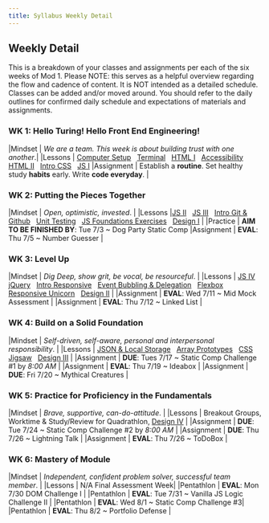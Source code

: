 ```yaml
---
title: Syllabus Weekly Detail
---
```


## Weekly Detail
This is a breakdown of your classes and assignments per each of the six weeks of Mod 1. Please NOTE: this serves as a helpful overview regarding the flow and cadence of content. It is NOT intended as a detailed schedule. Classes can be added and/or moved around. You should refer to the daily outlines for confirmed daily schedule and expectations of materials and assignments.

### WK 1: Hello Turing! Hello Front End Engineering!

|Mindset     | _We are a team. This week is about building trust with one another_.|
|Lessons     | [Computer Setup](http://frontend.turing.io/lessons/module-1/computer-setup.html) &nbsp; [Terminal](http://frontend.turing.io/lessons/module-1/getting-around-in-the-terminal.html) &nbsp; [HTML I](http://frontend.turing.io/lessons/module-1/html-1.html) &nbsp; [Accessibility](http://frontend.turing.io/lessons/module-1/web-accessibility.html) &nbsp; [HTML II](http://frontend.turing.io/lessons/module-1/html-2.html) &nbsp; [Intro CSS](http://frontend.turing.io/lessons/module-1/css-1.html) &nbsp; [JS I](http://frontend.turing.io/lessons/module-1/js-1.html)
|Assignment  | Establish a __routine__. Set healthy study __habits__ early. Write __code everyday__. |

### WK 2: Putting the Pieces Together

|Mindset     | _Open, optimistic, invested_. |
|Lessons     |[JS II](http://frontend.turing.io/lessons/module-1/js-2.html) &nbsp; [JS III](http://frontend.turing.io/lessons/module-1/js-3-dom-manipulation.html) &nbsp; [Intro Git & Github](http://frontend.turing.io/lessons/module-1/git-and-github.html) &nbsp; [Unit Testing](http://frontend.turing.io/lessons/module-1/introduction-to-testing-javascript.html) &nbsp; [JS Foundations Exercises](https://github.com/turingschool-examples/javascript-foundations) &nbsp; [Design I](http://frontend.turing.io/lessons/module-1/design-1.html) |
|Practice    | __AIM TO BE FINISHED BY__: Tue 7/3 ~ Dog Party Static Comp
|Assignment  | __EVAL__: Thu 7/5 ~ Number Guesser |

### WK 3: Level Up

|Mindset     | _Dig Deep, show grit, be vocal, be resourceful_. |
|Lessons     | [JS IV](http://frontend.turing.io/lessons/module-1/js-4.html) &nbsp; [jQuery](http://frontend.turing.io/lessons/module-1/introduction-to-jquery.html) &nbsp; [Intro Responsive](http://frontend.turing.io/lessons/module-1/intro-responsive.html) &nbsp; [Event Bubbling & Delegation](http://frontend.turing.io/lessons/module-1/event-bubbling-and-delegation.html) &nbsp; [Flexbox](http://frontend.turing.io/lessons/module-1/introduction-to-flexbox.html) &nbsp; [Responsive Unicorn](https://github.com/turingschool-examples/responsive-rescue) &nbsp; [Design II](https://github.com/turingschool-examples/mod1-typography-foundations) |
|Assignment  | __EVAL__: Wed 7/11 ~ Mid Mock Assessment |
|Assignment  | __EVAL__: Thu 7/12 ~ Linked List |

### WK 4: Build on a Solid Foundation

|Mindset     | _Self-driven, self-aware, personal and interpersonal responsibility_. |
|Lessons     | [JSON & Local Storage](http://frontend.turing.io/lessons/module-1/json-and-localstorage.html) &nbsp; [Array Prototypes](http://frontend.turing.io/lessons/module-1/array-prototype-methods-intro) &nbsp; [CSS Jigsaw](http://frontend.turing.io/lessons/module-1/css-2.html) &nbsp; [Design III](https://github.com/turingschool-examples/mod1-color-theory-foundations/blob/master/readme.md) |
|Assignment  | __DUE__:   Tues 7/17 ~ Static Comp Challenge #1 by *8:00 AM* |
|Assignment  | __EVAL__:  Thu 7/19 ~ Ideabox |
|Assignment  | __DUE__: Fri 7/20 ~ Mythical Creatures |

### WK 5: Practice for Proficiency in the Fundamentals

|Mindset     | _Brave, supportive, can-do-attitude_. |
|Lessons     | Breakout Groups, Worktime & Study/Review for Quadrathlon, [Design IV](https://github.com/turingschool-examples/mod1-gestalt-principals-foundations) |
|Assignment  | __DUE__:  Tue 7/24 ~ Static Comp Challenge #2 by *8:00 AM* |
|Assignment  | __DUE__:  Thu 7/26 ~ Lightning Talk |
|Assignment  | __EVAL__: Thu 7/26 ~ ToDoBox |

### WK 6: Mastery of Module

|Mindset     | _Independent, confident problem solver, successful team member_. |
|Lessons     | N/A Final Assessment Week|
|Pentathlon  | __EVAL__: Mon 7/30 DOM Challenge I |
|Pentathlon  | __EVAL__: Tue 7/31 ~ Vanilla JS Logic Challenge II |
|Pentathlon  | __EVAL__: Wed 8/1 ~ Static Comp Challenge #3|
|Pentathlon  | __EVAL__: Thu 8/2 ~ Portfolio Defense |
